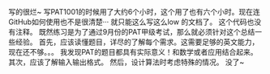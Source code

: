 写的很烂~
写PAT1001的时候用了大约6个小时，这个用了也有六个小时。现在连GitHub如何使用也不是很清楚··· 就只能这么写这么low 的文档了。
这个代码也没有注释。
既然练习是为了通过9月份的PAT甲级考试，那么就必须针对这个总结一些经验。
首先，应该读懂题目，详尽的了解每个需求。这需要足够的英文能力，现在还不够。。。 我发现PAT的题目都具有实际意义！和数学或者应用结合起来。
其次，应该了解输入输出格式。
然后，设计算法时考虑特殊的情况。
没了~
